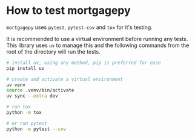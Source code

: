 # How to test mortgagepy

`mortgagepy` uses `pytest`, `pytest-cov` and `tox` for it's testing.

It is recommended to use a virtual environment before running any tests. This
library uses `uv` to manage this and the following commands from the root of the
directory will run the tests.

```bash
# install uv, using any method, pip is preferred for ease
pip install uv

# create and activate a virtual environment
uv venv
source .venv/bin/activate
uv sync --extra dev

# run tox
python -m tox

# or run pytest
python -m pytest --cov
```
